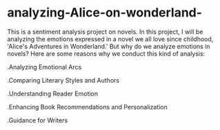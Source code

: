 # analyzing-Alice-on-wonderland-

This is a sentiment analysis project on novels. In this project, I will be analyzing the emotions expressed in a novel we all love since childhood, 'Alice's Adventures in Wonderland.'
But why do we analyze emotions in novels? Here are some reasons why we conduct this kind of analysis:

.Analyzing Emotional Arcs

.Comparing Literary Styles and Authors

.Understanding Reader Emotion

.Enhancing Book Recommendations and Personalization

.Guidance for Writers

